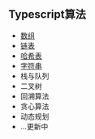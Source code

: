 ## Typescript算法

- [数组](./1.数组/1.二分查找)
- [链表](./2.链表/1.移除链表元素)
- [哈希表](./3.哈希表/1.有效的字母异位词.md)
- [字符串](./4.字符串/1.反转字符串.md)
- 栈与队列
- 二叉树
- 回溯算法
- 贪心算法
- 动态规划
- ...更新中
